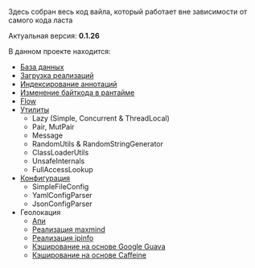 Здесь собран весь код вайла, который работает вне зависимости от самого кода ласта

Актуальная версия:
**0.1.26**

В данном проекте находится:

- [База данных](sql)
- [Загрузка реализаций](impl)
- [Индексирование аннотаций](annotation-index)
- [Изменение байткода в рантайме](asm-patcher)
- [Flow](flow)
- [Утилиты](util)
    - Lazy (Simple, Concurrent & ThreadLocal)
    - Pair, MutPair
    - Message
    - RandomUtils & RandomStringGenerator
    - ClassLoaderUtils
    - UnsafeInternals
    - FullAccessLookup
- [Конфигурация](config)
    - SimpleFileConfig
    - YamlConfigParser
    - JsonConfigParser
- Геолокация
    - [Апи](geo-api)
    - [Реализация maxmind](geo-maxmind-impl)
    - [Реализация ipinfo](geo-ipinfo-impl)
    - [Кэширование на основе Google Guava](geo-cache-guava)
    - [Кэширование на основе Caffeine](geo-cache-caffeine)